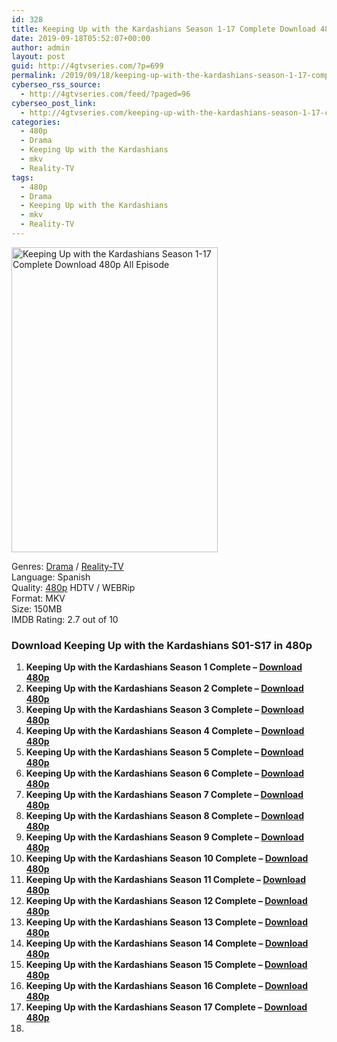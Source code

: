 ```yaml
---
id: 328
title: Keeping Up with the Kardashians Season 1-17 Complete Download 480p All Episode
date: 2019-09-18T05:52:07+00:00
author: admin
layout: post
guid: http://4gtvseries.com/?p=699
permalink: /2019/09/18/keeping-up-with-the-kardashians-season-1-17-complete-download-480p-all-episode-2/
cyberseo_rss_source:
  - http://4gtvseries.com/feed/?paged=96
cyberseo_post_link:
  - http://4gtvseries.com/keeping-up-with-the-kardashians-season-1-17-complete-download-480p-all-episode/
categories:
  - 480p
  - Drama
  - Keeping Up with the Kardashians
  - mkv
  - Reality-TV
tags:
  - 480p
  - Drama
  - Keeping Up with the Kardashians
  - mkv
  - Reality-TV
---
```

<img loading="lazy" class="aligncenter" src="https://2.bp.blogspot.com/-5Ux7sSqDsPU/XYHEsw6LIqI/AAAAAAAABt0/5Xi2CWXnLZEgRSQisAk7e1Z_TX6XhjIMwCK4BGAYYCw/s1600/Keeping%2BUp%2Bwith%2Bthe%2BKardashians%2BSeason%2B1-17.jpg" alt="Keeping Up with the Kardashians Season 1-17 Complete Download 480p All Episode" width="330" height="488" />

Genres:&nbsp;<a href="http://4gtvseries.com/tag/drama/" data-wpel-link="internal">Drama</a> / <a href="http://4gtvseries.com/tag/reality-tv/" data-wpel-link="internal">Reality-TV</a>  
Language: Spanish  
Quality:&nbsp;<a href="http://4gtvseries.com/tag/480p/" data-wpel-link="internal">480p</a> HDTV / WEBRip  
Format: MKV  
Size: 150MB  
IMDB Rating: 2.7 out of 10

### **Download Keeping Up with the Kardashians S01-S17 in 480p**

  1. **Keeping Up with the Kardashians Season 1 Complete – <a href="http://dl480p.xyz/477/01/" data-wpel-link="external" target="_blank" rel="nofollow external noopener noreferrer" class="wpel-icon-left"><i class="wpel-icon fa fa-download" aria-hidden="true"></i>Download 480p</a>**
  2. **Keeping Up with the Kardashians Season 2 Complete – <a href="http://dl480p.xyz/477/02/" data-wpel-link="external" target="_blank" rel="nofollow external noopener noreferrer" class="wpel-icon-left"><i class="wpel-icon fa fa-download" aria-hidden="true"></i>Download 480p</a>**
  3. **Keeping Up with the Kardashians Season 3 Complete – <a href="http://dl480p.xyz/477/03/" data-wpel-link="external" target="_blank" rel="nofollow external noopener noreferrer" class="wpel-icon-left"><i class="wpel-icon fa fa-download" aria-hidden="true"></i>Download 480p</a>**
  4. **Keeping Up with the Kardashians Season 4 Complete – <a href="http://dl480p.xyz/477/04/" data-wpel-link="external" target="_blank" rel="nofollow external noopener noreferrer" class="wpel-icon-left"><i class="wpel-icon fa fa-download" aria-hidden="true"></i>Download 480p</a>**
  5. **Keeping Up with the Kardashians Season 5 Complete – <a href="http://dl480p.xyz/477/05/" data-wpel-link="external" target="_blank" rel="nofollow external noopener noreferrer" class="wpel-icon-left"><i class="wpel-icon fa fa-download" aria-hidden="true"></i>Download 480p</a>**
  6. **Keeping Up with the Kardashians Season 6 Complete – <a href="http://dl480p.xyz/477/06/" data-wpel-link="external" target="_blank" rel="nofollow external noopener noreferrer" class="wpel-icon-left"><i class="wpel-icon fa fa-download" aria-hidden="true"></i>Download 480p</a>**
  7. **Keeping Up with the Kardashians Season 7 Complete – <a href="http://dl480p.xyz/477/07/" data-wpel-link="external" target="_blank" rel="nofollow external noopener noreferrer" class="wpel-icon-left"><i class="wpel-icon fa fa-download" aria-hidden="true"></i>Download 480p</a>**
  8. **Keeping Up with the Kardashians Season 8 Complete – <a href="http://dl480p.xyz/477/08/" data-wpel-link="external" target="_blank" rel="nofollow external noopener noreferrer" class="wpel-icon-left"><i class="wpel-icon fa fa-download" aria-hidden="true"></i>Download 480p</a>**
  9. **Keeping Up with the Kardashians Season 9 Complete – <a href="http://dl480p.xyz/477/09/" data-wpel-link="external" target="_blank" rel="nofollow external noopener noreferrer" class="wpel-icon-left"><i class="wpel-icon fa fa-download" aria-hidden="true"></i>Download 480p</a>**
 10. **Keeping Up with the Kardashians Season 10 Complete – <a href="http://dl480p.xyz/477/10/" data-wpel-link="external" target="_blank" rel="nofollow external noopener noreferrer" class="wpel-icon-left"><i class="wpel-icon fa fa-download" aria-hidden="true"></i>Download 480p</a>**
 11. **Keeping Up with the Kardashians Season 11 Complete – <a href="http://dl480p.xyz/477/11/" data-wpel-link="external" target="_blank" rel="nofollow external noopener noreferrer" class="wpel-icon-left"><i class="wpel-icon fa fa-download" aria-hidden="true"></i>Download 480p</a>**
 12. **Keeping Up with the Kardashians Season 12 Complete – <a href="http://dl480p.xyz/477/12/" data-wpel-link="external" target="_blank" rel="nofollow external noopener noreferrer" class="wpel-icon-left"><i class="wpel-icon fa fa-download" aria-hidden="true"></i>Download 480p</a>**
 13. **Keeping Up with the Kardashians Season 13 Complete – <a href="http://dl480p.xyz/477/13/" data-wpel-link="external" target="_blank" rel="nofollow external noopener noreferrer" class="wpel-icon-left"><i class="wpel-icon fa fa-download" aria-hidden="true"></i>Download 480p</a>**
 14. **Keeping Up with the Kardashians Season 14 Complete – <a href="http://dl480p.xyz/477/14/" data-wpel-link="external" target="_blank" rel="nofollow external noopener noreferrer" class="wpel-icon-left"><i class="wpel-icon fa fa-download" aria-hidden="true"></i>Download 480p</a>**
 15. **Keeping Up with the Kardashians Season 15 Complete – <a href="http://dl480p.xyz/477/15/" data-wpel-link="external" target="_blank" rel="nofollow external noopener noreferrer" class="wpel-icon-left"><i class="wpel-icon fa fa-download" aria-hidden="true"></i>Download 480p</a>**
 16. **Keeping Up with the Kardashians Season 16 Complete – <a href="http://dl480p.xyz/477/16/" data-wpel-link="external" target="_blank" rel="nofollow external noopener noreferrer" class="wpel-icon-left"><i class="wpel-icon fa fa-download" aria-hidden="true"></i>Download 480p</a>**
 17. **Keeping Up with the Kardashians Season 17 Complete – <a href="http://dl480p.xyz/477/17/" data-wpel-link="external" target="_blank" rel="nofollow external noopener noreferrer" class="wpel-icon-left"><i class="wpel-icon fa fa-download" aria-hidden="true"></i>Download 480p</a>**
 18. 

<div align="center">
</div>